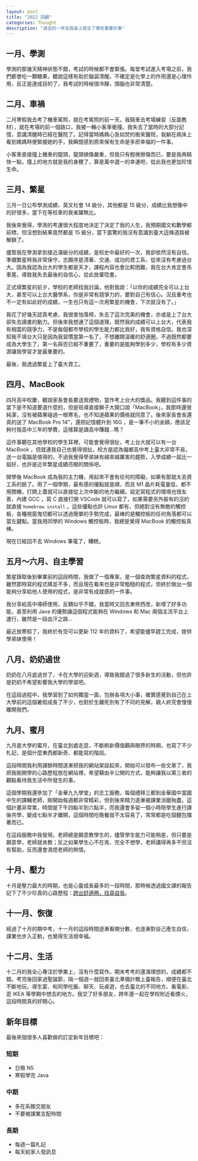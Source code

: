 ```yaml
---
layout: post
title: "2022 回顧"
categories: Thought
description: "過去的一年在我身上發生了哪些重要的事"
---
```


## 一月、學測

學測的那幾天精神狀態不錯，考試的時候都不會緊張。每堂考試進入考場之前，我們都會吃一顆糖果，聽說這樣有助於腦袋清醒。不確定是化學上的作用還是心理作用，反正是達成目的了，我考試的時候很冷靜，頭腦也非常清楚。

## 二月、車禍

二月寒假我去考了機車駕照，就在考駕照的前一天，我騎車去考場練習（反面教材），就在考場的前一個路口，我被一輛小客車衝撞。我失去了當時的大部分記憶，意識清醒時已經在醫院了。記得當時媽媽心急如焚的衝來醫院，我躺在病床上看到媽媽時便緊握她的手，我瞬間感到原來保有生命是多麽幸福的一件事。

小客車直接撞上機車的龍頭，龍頭損傷嚴重，但我只有輕微擦傷而已，要是我再騎快一點，撞上的地方就是我的身體了，算是萬中選一的幸運吧，從此我也更加珍惜生命。

## 三月、繁星

三月一日公布學測成績，英文社會 14 級分，其他都是 15 級分，成績比我想像中的好很多，當下在等校車的我雀躍無比。

我後來覺得，學測的考運很大程度地決定了決定了我的人生，我預期國文和數學都前標，但沒想到結果竟然都是 15 級分，當下震驚的我沒有意識到臺大這條道路被解鎖了。

儘管我在學測拿到接近滿級分的成績，是校史中最好的一次，我卻依然沒有自信。準備繁星時我非常保守，志願序是清華、交通、成功的資工系，從來沒有考慮過台大。因為我認為台大的學生都是天才，課程內容也會比較困難，我在台大肯定會吊車尾，導致我失去最後的自信心，從此放棄唸書。

正式填繁星的前夕，學校的老師找我討論，他對我說：「以你的成績完全可以上台大，甚至可以上台大醫學系，你是非常有競爭力的，要對自己有信心。況且重考也不一定有如此好的成績，一生也只有這一次用繁星的機會，下次就沒有了。」

我花了好幾天認真考慮，我很害怕落榜，失去了這次完美的機會，亦或是上了台大卻失去讀書的動力。但後來我想通了這個道理，既然我的成績可以上台大，代表我有相當的競爭力，不是每個都市學校的學生能力都比我好，我有資格自信。我也深知我不填台大只是因為我習慣當第一名了，不想離開溫暖的舒適圈，不過既然都要成為大學生了，第一名與否已經不重要了，重要的是能夠學到多少，學校有多少資源讓我學習才是最重要的。

最後，我透過繁星上了臺大資工。

## 四月、MacBook

四月高中校慶，聽說家長會長要送我禮物，當作考上台大的獎品。我聽到這件事的當下是不知道要選什麼的，但是班導直接獅子大開口說「MacBook」，我那時還很純潔，沒有被蘋果碰過一根寒毛，也不知道蘋果的價格就同意了。後來家長會長還真的送了 MacBook Pro 14"，還把記憶體升到 16G ，是一筆不小的金額，應該足夠付我高中三年的學費，這樣算是讀高中賺錢...嗎？

這件事聽在其他學校的學生耳裡，可能會覺得很扯，考上台大就可以有一台 MacBook ，但就連我自己也覺得很扯。校方是認為偏鄉高中考上臺大非常不易，送一台電腦是值得的，不過我覺得學弟妹有越來越厲害的趨勢，入學成績一屆比一屆好，也許是近年繁星成績亮眼的關係吧。

開學後 MacBook 成為我的主力機，用起來不會有任何的障礙，如果有那就太丟資工系的臉了。用了一個學期，最有感的優點就是順，而且 M1 晶片耗電量低，都不用關機，打開上蓋就可以直接從上次中斷的地方繼續。設定寫程式的環境也很友善，內建 GCC ，寫 C 直接打開 VSCode 就可以寫了，如果需要另外裝有的沒的就直接 ``homebrew install`` 。這些優點也許 Linux 都有，但絕對沒有無敵的觸控板，各種視窗鬼切都可以透過簡單的手勢完成，最棒的是觸控板的任何角落都可以當左鍵點。當我用同學的 Windows 觸控板時，我總是覺得 MacBook 的觸控板真棒。

現在已經回不去 Windows 筆電了，糟糕。

## 五月～六月、自主學習

繁星錄取後到畢業前的這段時間，我做了一個專案，是一個查詢繁星資料的程式，雖然那時寫的程式碼並不多，而且現在看來也是非常粗糙的程式，但終於做出一個能夠分享給他人使用的程式，是非常有成就感的一件事。

我分享給高中導師使用，反饋似乎不錯，我當時又回去東修西改，新增了好多功能，甚至利用 Java 的優勢讓這個程式能夠在 Windows 和 Mac 兩個主流平台上運行，雖然是一段血汗之路...

最近放寒假了，我終於有空可以更新 112 年的資料了，希望能儘早趕工完成，提供學弟妹使用！

## 八月、奶奶過世

奶奶在八月底過世了，卡在大學的迎新週，導致我錯過了很多新生的活動，但也許是奶奶不希望影響我大學的學習吧。

在這段過程中，我學習到了如何獨當一面，包辦各項大小事，確實感覺到自己在上大學前的這個暑假成長了不少，也對於生離死別有了不同的見解，親人終究會慢慢離開我們。

## 九月、蜜月

九月是大學的蜜月，在臺北到處走逛，不斷刷新價值觀與眼界的時期，也寫了不少札記，是個什麼東西都新奇、都能寫的階段。

這段時間我利用課餘時間逐漸把我的網站架設起來，開始可以發布一些文章了，我把我剛開學的心路歷程放在網站裡，希望藉由半公開的方式，能夠讓我以第三者的觀點看待我生活中所發生的事。

這個學期我還參加了「金華九九學堂」的志工服務，每個禮拜三都到金華國中當國中生的課輔老師，剛開始每週都非常精彩，但到後來精力逐漸被課業消磨殆盡。這個計畫非常累，時間是下午四點半到六點半，而我還會多留一個小時陪學生進行課後共學，變成七點半才離開，這個時間吃晚餐就不太容易了，常常都是吃個麵包擋著而已。

在這段服務中我發現，老師總是願意教學生的，儘管學生能力可能稍差，但只要是願意學，老師就肯教；反之如果學生心不在焉、完全不想學，老師講得再多不但沒有幫助，反而還會澆熄老師的熱情。

## 十月、壓力

十月是壓力最大的時期，也是心靈成長最多的一段時間，那時候透過國文課的報告記下了不少珍貴的心路歷程：[跨出舒適圈，找尋自我](https://natsucamellia.github.io/跨出舒適圈-找尋自我)。

## 十一月、恢復

經過了十月的期中考，十一月的這段時間逐漸看開分數，也逐漸對自己產生自信，課業也步入正軌，也覺得生活很幸福。

## 十二月、生活

十二月的我全心專注於學業上，沒有什麼寫作。期末考考的還滿理想的，成績都不錯。考完後回家過聖誕節，隔一個週一就回來臺北準備計概上臺報告，順便在臺北不斷地玩，導生宴、和同學吃飯、聊天、玩桌遊，也去臺北的不同地方、看電影、逛 IKEA 等學期中想去的地方。我交了好多朋友，跨年還一起在學校附近看煙火，這段時間真的好開心。

## 新年目標

最後來個很多人喜歡做的訂定新年目標吧：

### 短期

- 日檢 N5
- 寒假學完 Java

### 中期

- 多在系館交朋友
- 不要被課業支配時間

### 長期

- 每週一篇札記
- 每天給家人發訊息